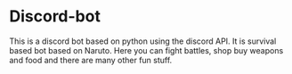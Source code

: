 # Discord-bot
This is a discord bot based on python using the discord API. It is survival based bot based on Naruto.
Here you can fight battles, shop buy weapons and food and there are many other fun stuff.
